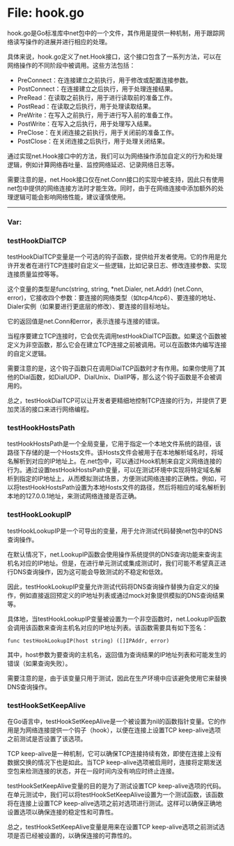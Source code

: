 # File: hook.go

hook.go是Go标准库中net包中的一个文件，其作用是提供一种机制，用于跟踪网络读写操作的进展并进行相应的处理。

具体来说，hook.go定义了net.Hook接口，这个接口包含了一系列方法，可以在网络操作的不同阶段中被调用。这些方法包括：

- PreConnect：在连接建立之前执行，用于修改或配置连接参数。
- PostConnect：在连接建立之后执行，用于处理连接结果。
- PreRead：在读取之前执行，用于进行读取前的准备工作。
- PostRead：在读取之后执行，用于处理读取结果。
- PreWrite：在写入之前执行，用于进行写入前的准备工作。
- PostWrite：在写入之后执行，用于处理写入结果。
- PreClose：在关闭连接之前执行，用于关闭前的准备工作。
- PostClose：在关闭连接之后执行，用于处理关闭结果。

通过实现net.Hook接口中的方法，我们可以为网络操作添加自定义的行为和处理逻辑，例如计算网络吞吐量、监控网络延迟、记录网络日志等。

需要注意的是，net.Hook接口仅在net.Conn接口的实现中被支持，因此只有使用net包中提供的网络连接方法时才能生效。同时，由于在网络连接中添加额外的处理逻辑可能会影响网络性能，建议谨慎使用。




---

### Var:

### testHookDialTCP

testHookDialTCP变量是一个可选的钩子函数，提供给开发者使用。它的作用是允许开发者在进行TCP连接时自定义一些逻辑，比如记录日志、修改连接参数、实现连接质量监控等等。

这个变量的类型是func(string, string, *net.Dialer, net.Addr) (net.Conn, error)，它接收四个参数：要连接的网络类型（如tcp4/tcp6）、要连接的地址、Dialer实例（如果要进行更底层的修改）、要连接的目标地址。

它的返回值是net.Conn和error，表示连接与连接的错误。

当程序要建立TCP连接时，它会优先调用testHookDialTCP函数。如果这个函数被定义为非空函数，那么它会在建立TCP连接之前被调用。可以在函数体内编写连接的自定义逻辑。

需要注意的是，这个钩子函数只在调用DialTCP函数时才有作用。如果你使用了其他的Dial函数，如DialUDP、DialUnix、DialIP等，那么这个钩子函数是不会被调用的。

总之，testHookDialTCP可以让开发者更精细地控制TCP连接的行为，并提供了更加灵活的接口来进行网络编程。



### testHookHostsPath

testHookHostsPath是一个全局变量，它用于指定一个本地文件系统的路径，该路径下存储的是一个Hosts文件。该Hosts文件会被用于在本地解析域名时，将域名解析到对应的IP地址上。在.net包中，可以通过Hook机制来自定义网络连接的行为。通过设置testHookHostsPath变量，可以在测试环境中实现将特定域名解析到指定的IP地址上，从而模拟测试场景，方便测试网络连接的正确性。例如，可以将testHookHostsPath设置为本地Hosts文件的路径，然后将相应的域名解析到本地的127.0.0.1地址，来测试网络连接是否正确。



### testHookLookupIP

testHookLookupIP是一个可导出的变量，用于允许测试代码替换net包中的DNS查询操作。

在默认情况下，net.LookupIP函数会使用操作系统提供的DNS查询功能来查询主机名对应的IP地址。但是，在进行单元测试或集成测试时，我们可能不希望真正进行DNS查询操作，因为这可能会导致测试的不稳定和低效。

因此，testHookLookupIP变量允许测试代码将DNS查询操作替换为自定义的操作，例如直接返回预定义的IP地址列表或通过mock对象提供模拟的DNS查询结果等。

具体地，当testHookLookupIP变量被设置为一个非空函数时，net.LookupIP函数会调用该函数来查询主机名对应的IP地址列表。该函数需要具有如下签名：

```
func testHookLookupIP(host string) ([]IPAddr, error)
```

其中，host参数为要查询的主机名，返回值为查询结果的IP地址列表和可能发生的错误（如果查询失败）。

需要注意的是，由于该变量只用于测试，因此在生产环境中应该避免使用它来替换DNS查询操作。



### testHookSetKeepAlive

在Go语言中，testHookSetKeepAlive是一个被设置为nil的函数指针变量。它的作用是为网络连接提供一个钩子（hook），以便在连接上设置TCP keep-alive选项之前测试是否设置了该选项。

TCP keep-alive是一种机制，它可以确保TCP连接持续有效，即使在连接上没有数据交换的情况下也是如此。当TCP keep-alive选项被启用时，连接将定期发送空包来检测连接的状态，并在一段时间内没有响应时终止连接。

testHookSetKeepAlive变量的目的是为了测试设置TCP keep-alive选项的代码。在单元测试中，我们可以将testHookSetKeepAlive设置为一个测试函数，该函数将在连接上设置TCP keep-alive选项之前对选项进行测试。这样可以确保正确地设置选项以确保连接的稳定性和可靠性。

总之，testHookSetKeepAlive变量是用来在设置TCP keep-alive选项之前测试选项是否已经被设置的，以确保连接的可靠性的。



